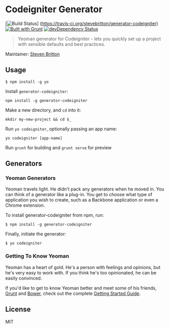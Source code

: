 # Codeigniter Generator
[![Build Status](https://secure.travis-ci.org/stevebritton/generator-codeigniter.png?branch=master)] (https://travis-ci.org/stevebritton/generator-codeigniter) [![Built with Grunt](https://cdn.gruntjs.com/builtwith.png)](http://gruntjs.com/) [![devDependency Status](https://david-dm.org/stevebritton/generator-codeigniter/dev-status.png)](https://david-dm.org/stevebritton/generator-codeigniter#info=devDependencies)

> Yeoman generator for Codeigniter - lets you quickly set up a project with sensible defaults and best practices.

Maintainer: [Steven Britton](https://github.com/stevebritton)

## Usage


```
$ npm install -g yo
```

Install `generator-codeigniter`:
```
npm install -g generator-codeigniter
```

Make a new directory, and `cd` into it:
```
mkdir my-new-project && cd $_
```

Run `yo codeigniter`, optionally passing an app name:
```
yo codeigniter [app-name]
```

Run `grunt` for building and `grunt serve` for preview


## Generators



### Yeoman Generators

Yeoman travels light. He didn't pack any generators when he moved in. You can think of a generator like a plug-in. You get to choose what type of application you wish to create, such as a Backbone application or even a Chrome extension.

To install generator-codeigniter from npm, run:

```
$ npm install -g generator-codeigniter
```

Finally, initiate the generator:

```
$ yo codeigniter
```

### Getting To Know Yeoman

Yeoman has a heart of gold. He's a person with feelings and opinions, but he's very easy to work with. If you think he's too opinionated, he can be easily convinced.

If you'd like to get to know Yeoman better and meet some of his friends, [Grunt](http://gruntjs.com) and [Bower](http://bower.io), check out the complete [Getting Started Guide](https://github.com/yeoman/yeoman/wiki/Getting-Started).


## License

MIT
